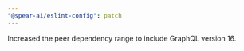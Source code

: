 ```yaml
---
"@spear-ai/eslint-config": patch
---
```


Increased the peer dependency range to include GraphQL version 16.
